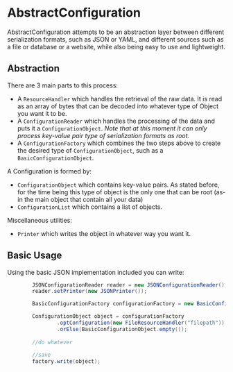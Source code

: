 # AbstractConfiguration
AbstractConfiguration attempts to be an abstraction layer between different serialization formats, such as JSON or YAML, and different sources such as a file or database or a website,
while also being easy to use and lightweight.

## Abstraction

There are 3 main parts to this process:
- A <code>ResourceHandler</code> which handles the retrieval of the raw data. It is read as an array of bytes that can be decoded into whatever type of Object you want it to be.
- A <code>ConfigurationReader</code> which handles the processing of the data and puts it a <code>ConfigurationObject</code>. *Note that at this moment it can only process key-value pair type of serialization formats as root.*
- A <code>ConfigurationFactory</code> which combines the two steps above to create the desired type of <code>ConfigurationObject</code>, such as a <code>BasicConfigurationObject</code>.

A Configuration is formed by:
- <code>ConfigurationObject</code> which contains key-value pairs. As stated before, for the time being this type of object is the only one that can be root (as-in the main object that contain all your data)
- <code>ConfigurationList</code> which contains a list of objects.

Miscellaneous utilities:
- <code>Printer</code> which writes the object in whatever way you want it.

## Basic Usage
Using the basic JSON implementation included you can write:
```java
        JSONConfigurationReader reader = new JSONConfigurationReader();
        reader.setPrinter(new JSONPrinter());

        BasicConfigurationFactory configurationFactory = new BasicConfigurationFactory(reader);

        ConfigurationObject object = configurationFactory
                .optConfiguration(new FileResourceHandler("filepath"))
                .orElse(BasicConfigurationObject.empty());
                
        //do whatever
        
        //save
        factory.write(object);
```
